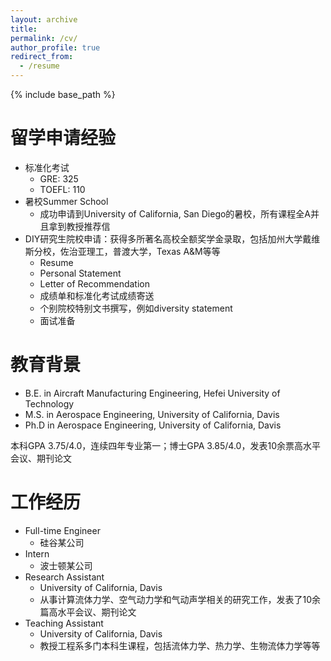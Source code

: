 ```yaml
---
layout: archive
title: 
permalink: /cv/
author_profile: true
redirect_from:
  - /resume
---
```


{% include base_path %}

留学申请经验
======
* 标准化考试
  * GRE: 325
  * TOEFL: 110
* 暑校Summer School
  * 成功申请到University of California, San Diego的暑校，所有课程全A并且拿到教授推荐信
* DIY研究生院校申请：获得多所著名高校全额奖学金录取，包括加州大学戴维斯分校，佐治亚理工，普渡大学，Texas A&M等等
  * Resume
  * Personal Statement
  * Letter of Recommendation
  * 成绩单和标准化考试成绩寄送
  * 个别院校特别文书撰写，例如diversity statement
  * 面试准备


教育背景
======
* B.E. in Aircraft Manufacturing Engineering, Hefei University of Technology
* M.S. in Aerospace Engineering, University of California, Davis
* Ph.D in Aerospace Engineering, University of California, Davis

本科GPA 3.75/4.0，连续四年专业第一；博士GPA 3.85/4.0，发表10余票高水平会议、期刊论文

工作经历
======
* Full-time Engineer
  * 硅谷某公司
* Intern
  * 波士顿某公司
* Research Assistant
  * University of California, Davis
  * 从事计算流体力学、空气动力学和气动声学相关的研究工作，发表了10余篇高水平会议、期刊论文
* Teaching Assistant
  * University of California, Davis
  * 教授工程系多门本科生课程，包括流体力学、热力学、生物流体力学等等
  
